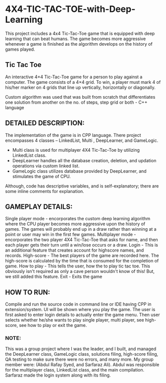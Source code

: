 # 4X4-TIC-TAC-TOE-with-Deep-Learning
This project includes a 4x4 Tic-Tac-Toe game that is equipped with deep learning that can beat humans. The game becomes more aggressive whenever a game is finished as the algorithm develops on the history of games played.

## Tic Tac Toe
An interactive 4×4 Tic-Tac-Toe game for a person to play against a computer. The game consists of a 4×4 grid. To win, a player must mark 4 of his/her marker on 4 grids that line up vertically, horizontally or diagonally.

Custom algorithm was used that was built from scratch that differentiates one solution from another on the no. of steps, step grid or both - C++ language

## DETAILED DESCRIPTION:
The implementation of the game is in CPP language.
There project encompasses 4 classes – LinkedList, Multi , DeepLearner, and GameLogic.

  - Multi class is used for multiplayer 4X4 Tic-Tac-Toe by utilizing LinkedList class.
  - DeepLearner handles all the database creation, deletion, and updation operations via custom linked list.
  - GameLogic class utilizes database provided by DeepLearner, and stimulates the game of CPU.

Although, code has descriptive variables, and is self-explanatory; there are some inline comments for explanation.

## GAMEPLAY DETAILS:
Single player mode - encorporates the custom deep learning algorithm where the CPU player becomes more aggressive upon the history of games. The games will probably end up in a draw rather than winning at a point or user may win in the first few games.
Multiplayer mode - encorporates the two player 4X4 Tic-Tac-Toe that asks for name, and then each player gets their turn until a win/lose occurs or a draw.
Login - This is an additional feature that creates account for highscore names, and records.
High-score - The best players of the game are recorded here. The high-score is calculated by the time that is consumed for the completion of game.
How to play - This tells the user, how the to play tic tac toe. This obviously isn't required as only a cave person wouldn't know of this! But, we still added this feature.
Exit - Exits the game

## HOW TO RUN:
Compile and run the source code in command line or IDE having CPP in extension/system.
UI will be shown where you play the game.
The user is first asked to enter login details to actually enter the game menu.
Then user selects whether he/she wants to play single player, multi player, see high-score, see how to play or exit the game.

### NOTE:
This was a group project where I was the leader, and I built, and managed the DeepLearner class, GameLogic class, solutions filing, high-score filing, QA testing to make sure there were no errors, and many more. My group member were: (Abdul Rafay Syed, and Sarfaraz Ali). Abdul was responsible for the multiplayer class,  LinkedList class, and the main compilation. Sarfaraz made the login system along with its filing.
